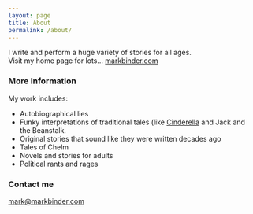 ```yaml
---
layout: page
title: About
permalink: /about/
---
```


I write and perform a huge variety of stories for all ages.<br>
Visit my home page for lots… [markbinder.com](http://markbinder.com)

### More Information

My work includes: 
- Autobiographical lies
- Funky interpretations of traditional tales (like [Cinderella](http://cinderellaspinderella.com) and Jack and the Beanstalk.
- Original stories that sound like they were written decades ago
- Tales of Chelm
- Novels and stories for adults
- Political rants and rages

### Contact me

[mark@markbinder.com](mailto:mark@markbinder.com)
